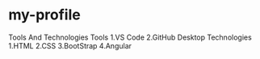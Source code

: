 # my-profile
Tools And Technologies
Tools
1.VS Code
2.GitHub Desktop
Technologies 
1.HTML
2.CSS
3.BootStrap
4.Angular